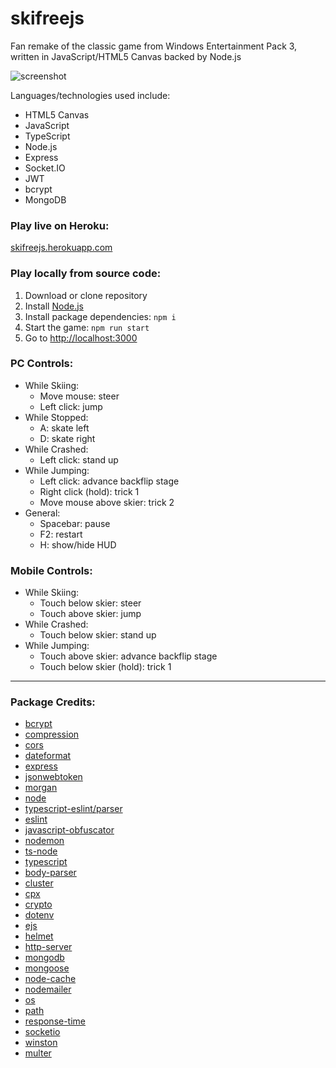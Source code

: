 # skifreejs
Fan remake of the classic game from Windows Entertainment Pack 3, written in JavaScript/HTML5 Canvas backed by Node.js

![screenshot](https://user-images.githubusercontent.com/1410481/107133409-c3e70a80-68b5-11eb-8d95-b5d523dda8ab.png)

Languages/technologies used include:
- HTML5 Canvas
- JavaScript
- TypeScript
- Node.js
- Express
- Socket.IO
- JWT
- bcrypt
- MongoDB

### Play live on Heroku:

[skifreejs.herokuapp.com](https://skifreejs.herokuapp.com/)

### Play locally from source code:
1. Download or clone repository
2. Install [Node.js](https://nodejs.org/en/)
3. Install package dependencies: ```npm i```
4. Start the game: ```npm run start```
5. Go to [http://localhost:3000](http://localhost:3000/)

### PC Controls:
- While Skiing:
    - Move mouse: steer
    - Left click: jump
- While Stopped:
    - A: skate left
    - D: skate right
- While Crashed:
    - Left click: stand up
- While Jumping:
    - Left click: advance backflip stage
    - Right click (hold): trick 1
    - Move mouse above skier: trick 2
- General:
    - Spacebar: pause
    - F2: restart
    - H: show/hide HUD

### Mobile Controls:
- While Skiing:
    - Touch below skier: steer
    - Touch above skier: jump
- While Crashed:
    - Touch below skier: stand up
- While Jumping:
    - Touch above skier: advance backflip stage
    - Touch below skier (hold): trick 1


---

### Package Credits:
- [bcrypt](https://github.com/kelektiv/node.bcrypt.js)
- [compression](https://github.com/expressjs/compression)
- [cors](https://github.com/expressjs/cors)
- [dateformat](https://github.com/felixge/node-dateformat)
- [express](https://github.com/expressjs/express)
- [jsonwebtoken](https://github.com/auth0/node-jsonwebtoken)
- [morgan](https://github.com/expressjs/morgan)
- [node](https://nodejs.org/en/)
- [typescript-eslint/parser](https://github.com/typescript-eslint/typescript-eslint)
- [eslint](https://github.com/eslint/eslint)
- [javascript-obfuscator](https://github.com/javascript-obfuscator/javascript-obfuscator)
- [nodemon](https://github.com/remy/nodemon)
- [ts-node](https://github.com/TypeStrong/ts-node)
- [typescript](https://github.com/Microsoft/TypeScript)
- [body-parser](https://github.com/expressjs/body-parser)
- [cluster](https://github.com/LearnBoost/cluster)
- [cpx](https://github.com/mysticatea/cpx)
- [crypto](https://github.com/nodejs/node/blob/master/doc/api/crypto.md)
- [dotenv](https://github.com/motdotla/dotenv)
- [ejs](https://github.com/mde/ejs)
- [helmet](https://github.com/helmetjs/helmet)
- [http-server](https://github.com/http-party/http-server)
- [mongodb](https://github.com/mongodb/node-mongodb-native)
- [mongoose](https://github.com/Automattic/mongoose)
- [node-cache](https://github.com/node-cache/node-cache)
- [nodemailer](https://github.com/nodemailer/nodemailer)
- [os](https://nodejs.org/api/os.html)
- [path](https://github.com/jinder/path)
- [response-time](https://github.com/expressjs/response-time)
- [socketio](https://github.com/socketio/socket.io)
- [winston](https://github.com/winstonjs/winston)
- [multer](https://github.com/expressjs/multer)